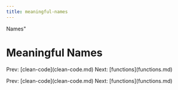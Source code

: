 ```yaml
---
title: meaningful-names
---
```


Names\"

# Meaningful Names

Prev: \[clean-code](clean-code.md) Next:
\[functions](functions.md)

Prev: \[clean-code](clean-code.md) Next:
\[functions](functions.md)
